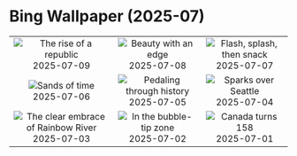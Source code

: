 # Bing Wallpaper (2025-07)

|  |  |  |
|:---:|:---:|:---:|
| ![](https://www.bing.com/th?id=OHR.ConstitucionStation_EN-US1235857389_400x240.jpg "The rise of a republic") 2025-07-09 | ![](https://www.bing.com/th?id=OHR.SecedaPeak_EN-US0983713623_400x240.jpg "Beauty with an edge") 2025-07-08 | ![](https://www.bing.com/th?id=OHR.ShetlandGannets_EN-US0812287314_400x240.jpg "Flash, splash, then snack") 2025-07-07 |
| ![](https://www.bing.com/th?id=OHR.MesquiteFlats_EN-US0638943216_400x240.jpg "Sands of time") 2025-07-06 | ![](https://www.bing.com/th?id=OHR.TourCyclists_EN-US0589835009_400x240.jpg "Pedaling through history") 2025-07-05 | ![](https://www.bing.com/th?id=OHR.SeattleFireworks_EN-US0523563675_400x240.jpg "Sparks over Seattle") 2025-07-04 |
| ![](https://www.bing.com/th?id=OHR.RainbowRiver_EN-US0442967532_400x240.jpg "The clear embrace of Rainbow River") 2025-07-03 | ![](https://www.bing.com/th?id=OHR.MaroonClownfish_EN-US0391262783_400x240.jpg "In the bubble-tip zone") 2025-07-02 | ![](https://www.bing.com/th?id=OHR.CanadaDayFogo_EN-US0231478181_400x240.jpg "Canada turns 158") 2025-07-01 |

